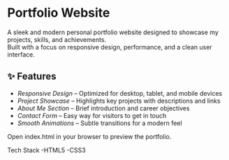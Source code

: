 # Portfolio Website

A sleek and modern personal portfolio website designed to showcase my projects, skills, and achievements.  
Built with a focus on responsive design, performance, and a clean user interface.

## ✨ Features
- *Responsive Design* – Optimized for desktop, tablet, and mobile devices  
- *Project Showcase* – Highlights key projects with descriptions and links  
- *About Me Section* – Brief introduction and career objectives  
- *Contact Form* – Easy way for visitors to get in touch  
- *Smooth Animations* – Subtle transitions for a modern feel  

Open index.html in your browser to preview the portfolio.

Tech Stack
-HTML5
-CSS3
